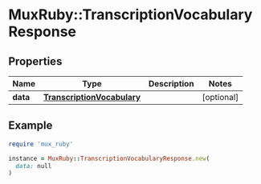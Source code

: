 # MuxRuby::TranscriptionVocabularyResponse

## Properties

| Name | Type | Description | Notes |
| ---- | ---- | ----------- | ----- |
| **data** | [**TranscriptionVocabulary**](TranscriptionVocabulary.md) |  | [optional] |

## Example

```ruby
require 'mux_ruby'

instance = MuxRuby::TranscriptionVocabularyResponse.new(
  data: null
)
```

